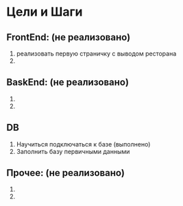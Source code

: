 # Цели и Шаги
## FrontEnd: (не реализовано)
1. реализовать первую страничку с выводом ресторана
2.  
## BaskEnd: (не реализовано)
1.  
2. 
## DB
1. Научиться подключаться к базе (выполнено)
2. Заполнить базу первичными данными
## Прочее: (не реализовано)
1. 
2.  

